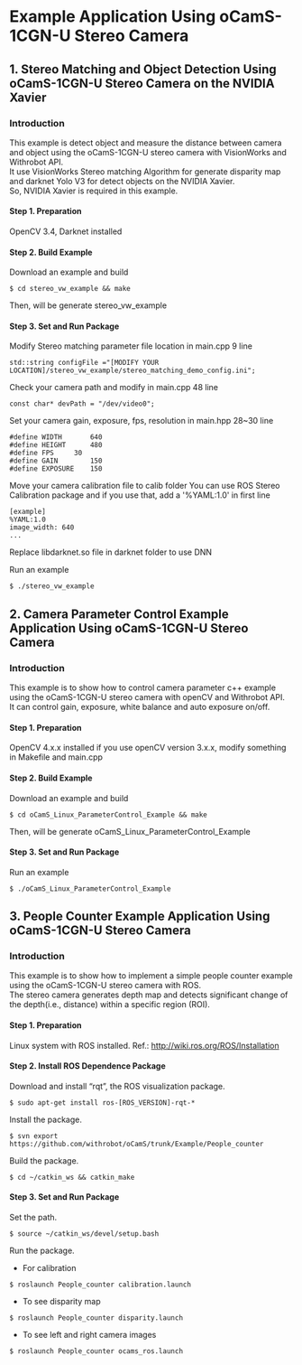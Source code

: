 
# Example Application Using oCamS-1CGN-U Stereo Camera


## 1. Stereo Matching and Object Detection Using oCamS-1CGN-U Stereo Camera on the NVIDIA Xavier

### Introduction
This example is detect object and measure the distance between camera and object using the oCamS-1CGN-U stereo camera with VisionWorks and Withrobot API.</br>
It use VisionWorks Stereo matching Algorithm for generate disparity map and darknet Yolo V3 for detect objects on the NVIDIA Xavier.</br>
So, NVIDIA Xavier is required in this example.</br>

#### Step 1. Preparation
OpenCV 3.4, Darknet installed

#### Step 2. Build Example
Download an example and build
```
$ cd stereo_vw_example && make
```
Then, will be generate stereo_vw_example

#### Step 3. Set and Run Package
Modify Stereo matching parameter file location in main.cpp 9 line
```
std::string configFile ="[MODIFY YOUR LOCATION]/stereo_vw_example/stereo_matching_demo_config.ini";
```
Check your camera path and modify in main.cpp 48 line
```
const char* devPath = "/dev/video0";
```
Set your camera gain, exposure, fps, resolution in main.hpp 28~30 line
```
#define WIDTH		640
#define HEIGHT		480
#define FPS		30
#define GAIN		150
#define EXPOSURE	150
```
Move your camera calibration file to calib folder
You can use ROS Stereo Calibration package and if you use that, add a '%YAML:1.0' in first line
```
[example]
%YAML:1.0
image_width: 640
...
```
Replace libdarknet.so file in darknet folder to use DNN

Run an example
```
$ ./stereo_vw_example
```


## 2. Camera Parameter Control Example Application Using oCamS-1CGN-U Stereo Camera

### Introduction
This example is to show how to control camera parameter c++ example using the oCamS-1CGN-U stereo camera with openCV and Withrobot API.</br>
It can control gain, exposure, white balance and auto exposure on/off.</br>

#### Step 1. Preparation
OpenCV 4.x.x installed
if you use openCV version 3.x.x, modify something in Makefile and main.cpp

#### Step 2. Build Example
Download an example and build
```
$ cd oCamS_Linux_ParameterControl_Example && make
```
Then, will be generate oCamS_Linux_ParameterControl_Example

#### Step 3. Set and Run Package
Run an example
```
$ ./oCamS_Linux_ParameterControl_Example
```


## 3. People Counter Example Application Using oCamS-1CGN-U Stereo Camera

### Introduction
This example is to show how to implement a simple people counter example using the oCamS-1CGN-U stereo camera with ROS.</br>
The stereo camera generates depth map and detects significant change of the depth(i.e., distance) within a specific region (ROI).</br>

#### Step 1. Preparation
Linux system with ROS installed.
Ref.: http://wiki.ros.org/ROS/Installation

#### Step 2. Install ROS Dependence Package
Download and install “rqt”, the ROS visualization package.
```
$ sudo apt-get install ros-[ROS_VERSION]-rqt-*
```

Install the package.
```
$ svn export https://github.com/withrobot/oCamS/trunk/Example/People_counter
```
Build the package.
```
$ cd ~/catkin_ws && catkin_make
```

#### Step 3. Set and Run Package
Set the path.
```
$ source ~/catkin_ws/devel/setup.bash
```
Run the package.</br>

* For calibration
```
$ roslaunch People_counter calibration.launch
```
* To see disparity map
```
$ roslaunch People_counter disparity.launch
```
* To see left and right camera images
```
$ roslaunch People_counter ocams_ros.launch
